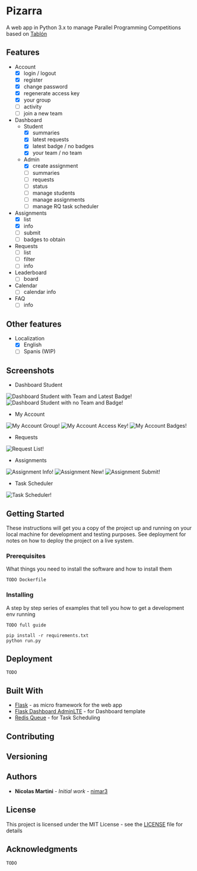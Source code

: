 # Pizarra

A web app in Python 3.x to manage Parallel Programming Competitions based on [Tablón](https://trasgo.infor.uva.es/tablon/)

## Features

- Account
  - [x] login / logout
  - [x] register
  - [x] change password
  - [x] regenerate access key
  - [x] your group
  - [ ] activity
  - [ ] join a new team 
- Dashboard
  - Student
    - [x] summaries
    - [x] latest requests
    - [x] latest badge / no badges
    - [x] your team / no team
  - Admin
    - [x] create assignment
    - [ ] summaries
    - [ ] requests 
    - [ ] status
    - [ ] manage students
    - [ ] manage assignments
    - [ ] manage RQ task scheduler
- Assignments
  - [x] list
  - [x] info
  - [ ] submit
  - [ ] badges to obtain
- Requests
  - [ ] list
  - [ ] filter
  - [ ] info
- Leaderboard
  - [ ] board
- Calendar
  - [ ] calendar info
- FAQ
  - [ ] info

## Other features

- Localization
  - [X] English
  - [ ] Spanis (WIP)

## Screenshots

- Dashboard Student

![Dashboard Student with Team and Latest Badge!](/app/base/static/assets/pizarra/img/readme/dashboard-full.png "Dashboard Student")
![Dashboard Student with no Team and Badge!](/app/base/static/assets/pizarra/img/readme/dashboard-empty.png "Dashboard Student")

- My Account

![My Account Group!](/app/base/static/assets/pizarra/img/readme/my-account-group.png "My Account")
![My Account Access Key!](/app/base/static/assets/pizarra/img/readme/my-account-access-key.png "My Account")
![My Account Badges!](/app/base/static/assets/pizarra/img/readme/my-account-badges.png "My Account")

- Requests

![Request List!](/app/base/static/assets/pizarra/img/readme/requests-list.png "Request List")

- Assignments

![Assignment Info!](/app/base/static/assets/pizarra/img/readme/assignment-info.png "Assignment")
![Assignment New!](/app/base/static/assets/pizarra/img/readme/assignment-new.png "Assignment")
![Assignment Submit!](/app/base/static/assets/pizarra/img/readme/assignment-submit-example.png "Assignment")

- Task Scheduler

![Task Scheduler!](/app/base/static/assets/pizarra/img/readme/rq-task-scheduler.png "Task Scheduler")


## Getting Started

These instructions will get you a copy of the project up and running on your local machine for development and testing purposes. See deployment for notes on how to deploy the project on a live system.

### Prerequisites

What things you need to install the software and how to install them

```
TODO Dockerfile
```

### Installing

A step by step series of examples that tell you how to get a development env running

```
TODO full guide
```

```
pip install -r requirements.txt 
python run.py
```

## Deployment

```
TODO
```

## Built With

* [Flask](https://flask.palletsprojects.com/en/1.1.x/) - as micro framework for the web app
* [Flask Dashboard AdminLTE](https://github.com/app-generator/flask-dashboard-adminlte) - for Dashboard template
* [Redis Queue](https://python-rq.org/) - for Task Scheduling

## Contributing


## Versioning

## Authors

* **Nicolas Martini** - *Initial work* - [nimar3](https://github.com/nimar3)

## License

This project is licensed under the MIT License - see the [LICENSE](LICENSE) file for details

## Acknowledgments

```
TODO
```
